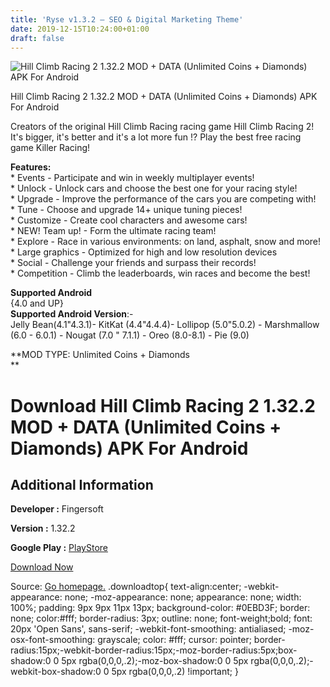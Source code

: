```yaml
---
title: 'Ryse v1.3.2 – SEO & Digital Marketing Theme'
date: 2019-12-15T10:24:00+01:00
draft: false
---
```


![Hill Climb Racing 2 1.32.2 MOD + DATA (Unlimited Coins + Diamonds) APK For Android](https://i1.wp.com/apkhome.net/wp-content/uploads/2019/12/Hill-Climb-Racing-2-1.32.2-MOD-DATA-Unlimited-Coins-Diamonds.png "Hill Climb Racing 2 1.32.2 MOD + DATA (Unlimited Coins + Diamonds) APK For Android")

  

Hill Climb Racing 2 1.32.2 MOD + DATA (Unlimited Coins + Diamonds) APK For Android

Creators of the original Hill Climb Racing racing game Hill Climb Racing 2! It's bigger, it's better and it's a lot more fun !? Play the best free racing game Killer Racing!

**Features:**  
\* Events - Participate and win in weekly multiplayer events!  
\* Unlock - Unlock cars and choose the best one for your racing style!  
\* Upgrade - Improve the performance of the cars you are competing with!  
\* Tune - Choose and upgrade 14+ unique tuning pieces!  
\* Customize - Create cool characters and awesome cars!  
\* NEW! Team up! - Form the ultimate racing team!  
\* Explore - Race in various environments: on land, asphalt, snow and more!  
\* Large graphics - Optimized for high and low resolution devices  
\* Social - Challenge your friends and surpass their records!  
\* Competition - Climb the leaderboards, win races and become the best!

**Supported Android**  
{4.0 and UP}  
**Supported Android Version**:-  
Jelly Bean(4.1"4.3.1)- KitKat (4.4"4.4.4)- Lollipop (5.0"5.0.2) - Marshmallow (6.0 - 6.0.1) - Nougat (7.0 " 7.1.1) - Oreo (8.0-8.1) - Pie (9.0)

**MOD TYPE: Unlimited Coins + Diamonds  
**

Download Hill Climb Racing 2 1.32.2 MOD + DATA (Unlimited Coins + Diamonds) APK For Android
===========================================================================================

Additional Information
----------------------

**Developer :** Fingersoft

**Version :** 1.32.2

**Google Play :** [PlayStore](https://play.google.com/store/apps/details?id=com.fingersoft.hcr2)

  

[Download Now](https://store4app.co/post/hill-climb-racing-2-1-32-2-mod-data-unlimited-coins-diamonds-apk-for-android_1576401971)

  
Source: [Go homepage.](https://store4app.co/post/hill-climb-racing-2-1-32-2-mod-data-unlimited-coins-diamonds-apk-for-android_1576401971) .downloadtop{ text-align:center; -webkit-appearance: none; -moz-appearance: none; appearance: none; width: 100%; padding: 9px 9px 11px 13px; background-color: #0EBD3F; border: none; color:#fff; border-radius: 3px; outline: none; font-weight;bold; font: 20px 'Open Sans', sans-serif; -webkit-font-smoothing: antialiased; -moz-osx-font-smoothing: grayscale; color: #fff; cursor: pointer; border-radius:15px;-webkit-border-radius:15px;-moz-border-radius:5px;box-shadow:0 0 5px rgba(0,0,0,.2);-moz-box-shadow:0 0 5px rgba(0,0,0,.2);-webkit-box-shadow:0 0 5px rgba(0,0,0,.2) !important; }